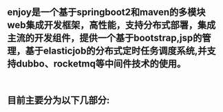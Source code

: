 ## enjoy是一个基于springboot2和maven的多模块web集成开发框架，高性能，支持分布式部署，集成主流的开发组件，提供一个基于bootstrap,jsp的管理，基于elasticjob的分布式定时任务调度系统,并支持dubbo、rocketmq等中间件技术的使用。<br/><br/>
## 目前主要分为以下几部分:<br/>

